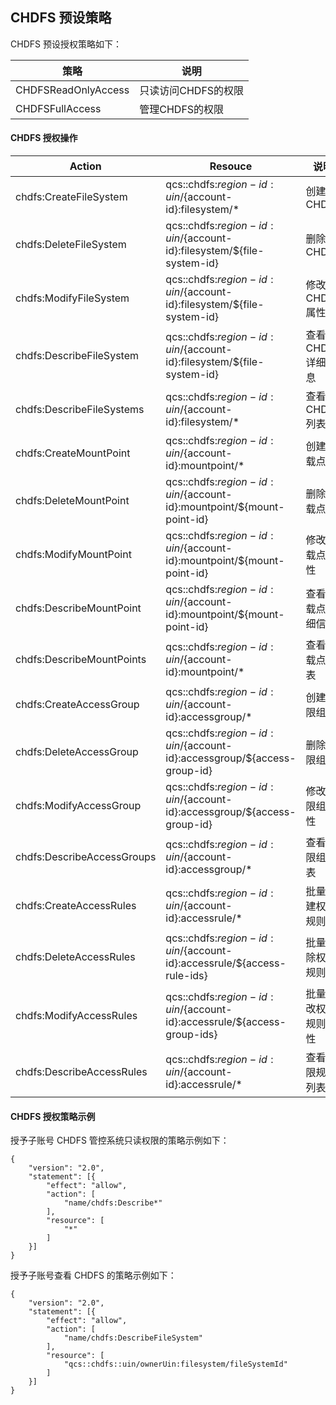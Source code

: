 ## CHDFS 预设策略
CHDFS 预设授权策略如下：

| 策略| 说明 |
|---------|---------|
| CHDFSReadOnlyAccess | 只读访问CHDFS的权限 | 
| CHDFSFullAccess | 管理CHDFS的权限 |


#### CHDFS 授权操作

| **Action**                 | **Resouce**                                                  | **说明**             |
| -------------------------- | ------------------------------------------------------------ | -------------------- |
| chdfs:CreateFileSystem     | qcs::chdfs:${region-id}:uin/${account-id}:filesystem/*       | 创建CHDFS            |
| chdfs:DeleteFileSystem     | qcs::chdfs:${region-id}:uin/${account-id}:filesystem/${file-system-id} | 删除CHDFS            |
| chdfs:ModifyFileSystem     | qcs::chdfs:${region-id}:uin/${account-id}:filesystem/${file-system-id} | 修改CHDFS属性        |
| chdfs:DescribeFileSystem   | qcs::chdfs:${region-id}:uin/${account-id}:filesystem/${file-system-id} | 查看CHDFS详细信息    |
| chdfs:DescribeFileSystems  | qcs::chdfs:${region-id}:uin/${account-id}:filesystem/*       | 查看CHDFS列表        |
| chdfs:CreateMountPoint     | qcs::chdfs:${region-id}:uin/${account-id}:mountpoint/*       | 创建挂载点           |
| chdfs:DeleteMountPoint     | qcs::chdfs:${region-id}:uin/${account-id}:mountpoint/${mount-point-id} | 删除挂载点           |
| chdfs:ModifyMountPoint     | qcs::chdfs:${region-id}:uin/${account-id}:mountpoint/${mount-point-id} | 修改挂载点属性       |
| chdfs:DescribeMountPoint   | qcs::chdfs:${region-id}:uin/${account-id}:mountpoint/${mount-point-id} | 查看挂载点详细信息   |
| chdfs:DescribeMountPoints  | qcs::chdfs:${region-id}:uin/${account-id}:mountpoint/*       | 查看挂载点列表       |
| chdfs:CreateAccessGroup    | qcs::chdfs:${region-id}:uin/${account-id}:accessgroup/*      | 创建权限组           |
| chdfs:DeleteAccessGroup    | qcs::chdfs:${region-id}:uin/${account-id}:accessgroup/${access-group-id} | 删除权限组           |
| chdfs:ModifyAccessGroup    | qcs::chdfs:${region-id}:uin/${account-id}:accessgroup/${access-group-id} | 修改权限组属性       |
| chdfs:DescribeAccessGroups | qcs::chdfs:${region-id}:uin/${account-id}:accessgroup/*      | 查看权限组列表       |
| chdfs:CreateAccessRules    | qcs::chdfs:${region-id}:uin/${account-id}:accessrule/*       | 批量创建权限规则     |
| chdfs:DeleteAccessRules    | qcs::chdfs:${region-id}:uin/${account-id}:accessrule/${access-rule-ids} | 批量删除权限规则     |
| chdfs:ModifyAccessRules    | qcs::chdfs:${region-id}:uin/${account-id}:accessrule/${access-group-ids} | 批量修改权限规则属性 |
| chdfs:DescribeAccessRules  | qcs::chdfs:${region-id}:uin/${account-id}:accessrule/*       | 查看权限规则列表     |

#### CHDFS 授权策略示例
授予子账号 CHDFS 管控系统只读权限的策略示例如下：
```
{
	"version": "2.0",
	"statement": [{
		"effect": "allow",
		"action": [
			"name/chdfs:Describe*"
		],
		"resource": [
	 		"*"
		]
	}]
}
```

授予子账号查看 CHDFS 的策略示例如下：
```
{
	"version": "2.0",
	"statement": [{
		"effect": "allow",
		"action": [
 			"name/chdfs:DescribeFileSystem"
  		],
		"resource": [
			"qcs::chdfs::uin/ownerUin:filesystem/fileSystemId"
		]
	}]
}
```
